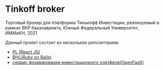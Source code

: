 # Tinkoff broker
Торговый брокер для платформы Тинькофф Инвестиции, реализуемый в рамках ВКР бакалавриата, Южный Федеральный Университет, ИММиКН, 2021

Данный проект состоит из нескольких репозиториев:
- [PL (React JS)](https://github.com/goshan4ik/tinkoff_broker_pl)
- [BH(JRuby on Rails)](https://github.com/goshan4ik/tinkoff_broker_bh)
- [сервис формирования инвестиционного портфеля(OpenFaaS)](https://github.com/goshan4ik/tinkoff_broker_ops)

